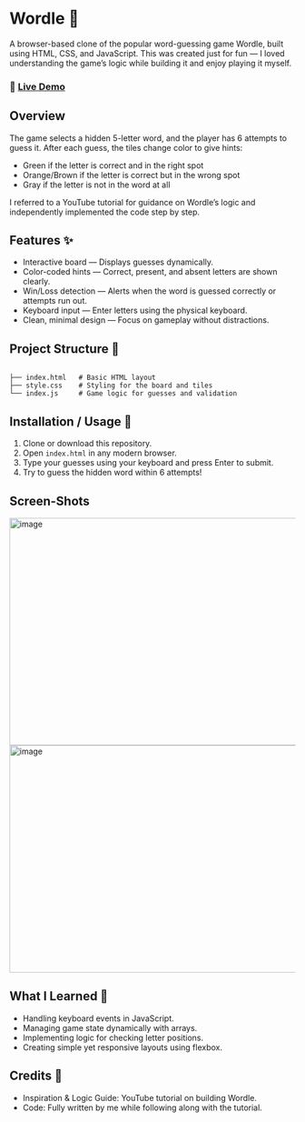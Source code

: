 # Wordle 🎯

A browser-based clone of the popular word-guessing game Wordle, built using HTML, CSS, and JavaScript. This was created just for fun — I loved understanding the game’s logic while building it and enjoy playing it myself.
### 🔗 [Live Demo](https://wordle-clone-7nfb.onrender.com/)

## Overview

The game selects a hidden 5-letter word, and the player has 6 attempts to guess it. After each guess, the tiles change color to give hints:

- Green if the letter is correct and in the right spot  
- Orange/Brown if the letter is correct but in the wrong spot  
- Gray if the letter is not in the word at all  

I referred to a YouTube tutorial for guidance on Wordle’s logic and independently implemented the code step by step.

## Features ✨

- Interactive board — Displays guesses dynamically.  
- Color-coded hints — Correct, present, and absent letters are shown clearly.  
- Win/Loss detection — Alerts when the word is guessed correctly or attempts run out.  
- Keyboard input — Enter letters using the physical keyboard.  
- Clean, minimal design — Focus on gameplay without distractions.  

## Project Structure 📂

```

├── index.html   # Basic HTML layout
├── style.css    # Styling for the board and tiles
└── index.js     # Game logic for guesses and validation

```

## Installation / Usage 🚀

1. Clone or download this repository.  
2. Open `index.html` in any modern browser.  
3. Type your guesses using your keyboard and press Enter to submit.  
4. Try to guess the hidden word within 6 attempts!

## Screen-Shots
<img width="800" height="400" alt="image" src="https://github.com/user-attachments/assets/578b7be7-17b5-462d-b8ef-67df0177ca08" />

<img width="800" height="400" alt="image" src="https://github.com/user-attachments/assets/d70ab800-117e-4de3-b7e2-648a64b8082e" />

## What I Learned 🧠

- Handling keyboard events in JavaScript.  
- Managing game state dynamically with arrays.  
- Implementing logic for checking letter positions.  
- Creating simple yet responsive layouts using flexbox.  

## Credits 🙌

- Inspiration & Logic Guide: YouTube tutorial on building Wordle.  
- Code: Fully written by me while following along with the tutorial.  
